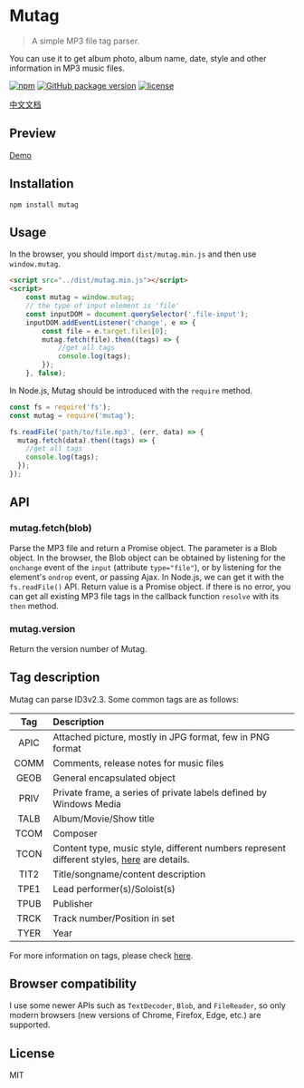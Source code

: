 # Mutag
> A simple MP3 file tag parser.

You can use it to get album photo, album name, date, style and other information in MP3 music files.


[![npm](https://img.shields.io/npm/dt/mutag.svg?style=flat-square)](https://www.npmjs.com/package/mutag)
[![GitHub package version](https://img.shields.io/github/package-json/v/chunqiuyiyu/mutag.svg?style=flat-square)](https://github.com/chunqiuyiyu/mutag)
[![license](https://img.shields.io/github/license/chunqiuyiyu/mutag.svg?style=flat-square)](https://github.com/chunqiuyiyu/mutag/blob/master/LICENSE)

[中文文档](./doc/README.cn.md)

## Preview
[Demo](http://www.chunqiuyiyu.com/mutag/)

## Installation
```
npm install mutag
```

## Usage
In the browser, you should import  `dist/mutag.min.js`  and then use `window.mutag`.
```html
<script src="../dist/mutag.min.js"></script>
<script>
    const mutag = window.mutag;
    // the type of input element is 'file'
    const inputDOM = document.querySelector('.file-input');
    inputDOM.addEventListener('change', e => {
        const file = e.target.files[0];
        mutag.fetch(file).then((tags) => {
            //get all tags
            console.log(tags);
        });
    }, false);
```

In Node.js, Mutag should be introduced with the `require` method.
```javascript
const fs = require('fs');
const mutag = require('mutag');

fs.readFile('path/to/file.mp3', (err, data) => {
  mutag.fetch(data).then((tags) => {
    //get all tags
    console.log(tags);
  });
});
```

## API
### mutag.fetch(blob)
Parse the MP3 file and return a Promise object. The parameter is a Blob object. In the browser, the Blob object can be obtained by listening for the `onchange` event of the `input` (attribute `type="file"`), or by listening for the element's `ondrop` event, or passing Ajax. In Node.js, we can get it with the `fs.readFile()` API.
Return value is a Promise object. if there is no error, you can get all existing MP3 file tags in the callback function `resolve` with its `then` method.

### mutag.version
Return the version number of Mutag.

## Tag description
Mutag can parse ID3v2.3. Some common tags are as follows:

|Tag|Description
|:----:|:----|
|APIC|Attached picture, mostly in JPG format, few in PNG format|
|COMM|Comments, release notes for music files|
|GEOB|General encapsulated object|
|PRIV|Private frame, a series of private labels defined by Windows Media|
|TALB|Album/Movie/Show title|
|TCOM|Composer|
|TCON|Content type, music style, different numbers represent different styles, [here](https://github.com/chunqiuyiyu/mutag/blob/master/src/common/TCON.txt) are details.|
|TIT2|Title/songname/content description|
|TPE1|Lead performer(s)/Soloist(s)|
|TPUB|Publisher|
|TRCK|Track number/Position in set|
|TYER|Year|

For more information on tags, please check [here](https://github.com/chunqiuyiyu/mutag/blob/master/src/common/tags.txt).

## Browser compatibility
I use some newer APIs such as `TextDecoder`, `Blob`, and `FileReader`, so only modern browsers (new versions of Chrome, Firefox, Edge, etc.) are supported.

## License
MIT
